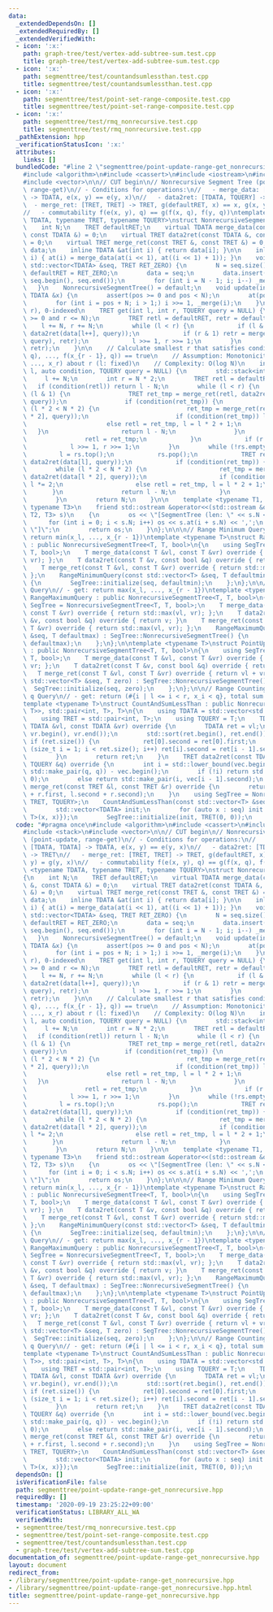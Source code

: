 ```yaml
---
data:
  _extendedDependsOn: []
  _extendedRequiredBy: []
  _extendedVerifiedWith:
  - icon: ':x:'
    path: graph-tree/test/vertex-add-subtree-sum.test.cpp
    title: graph-tree/test/vertex-add-subtree-sum.test.cpp
  - icon: ':x:'
    path: segmenttree/test/countandsumlessthan.test.cpp
    title: segmenttree/test/countandsumlessthan.test.cpp
  - icon: ':x:'
    path: segmenttree/test/point-set-range-composite.test.cpp
    title: segmenttree/test/point-set-range-composite.test.cpp
  - icon: ':x:'
    path: segmenttree/test/rmq_nonrecursive.test.cpp
    title: segmenttree/test/rmq_nonrecursive.test.cpp
  _pathExtension: hpp
  _verificationStatusIcon: ':x:'
  attributes:
    links: []
  bundledCode: "#line 2 \"segmenttree/point-update-range-get_nonrecursive.hpp\"\n\
    #include <algorithm>\n#include <cassert>\n#include <iostream>\n#include <stack>\n\
    #include <vector>\n\n// CUT begin\n// Nonrecursive Segment Tree (point-update,\
    \ range-get)\n// - Conditions for operations:\n//   - merge_data: [TDATA, TDATA]\
    \ -> TDATA, e(x, y) == e(y, x)\n//   - data2ret: [TDATA, TQUERY] -> TRET\n// \
    \  - merge_ret: [TRET, TRET] -> TRET, g(defaultRET, x) == x, g(x, y) = g(y, x)\n\
    //   - commutability f(e(x, y), q) == g(f(x, q), f(y, q))\ntemplate <typename\
    \ TDATA, typename TRET, typename TQUERY>\nstruct NonrecursiveSegmentTree\n{\n\
    \    int N;\n    TRET defaultRET;\n    virtual TDATA merge_data(const TDATA &,\
    \ const TDATA &) = 0;\n    virtual TRET data2ret(const TDATA &, const TQUERY &)\
    \ = 0;\n    virtual TRET merge_ret(const TRET &, const TRET &) = 0;\n    std::vector<TDATA>\
    \ data;\n    inline TDATA &at(int i) { return data[i]; }\n\n    inline void _merge(int\
    \ i) { at(i) = merge_data(at(i << 1), at((i << 1) + 1)); }\n    void initialize(const\
    \ std::vector<TDATA> &seq, TRET RET_ZERO) {\n        N = seq.size();\n       \
    \ defaultRET = RET_ZERO;\n        data = seq;\n        data.insert(data.end(),\
    \ seq.begin(), seq.end());\n        for (int i = N - 1; i; i--) _merge(i);\n \
    \   }\n    NonrecursiveSegmentTree() = default;\n    void update(int pos, const\
    \ TDATA &x) {\n        assert(pos >= 0 and pos < N);\n        at(pos + N) = x;\n\
    \        for (int i = pos + N; i > 1;) i >>= 1, _merge(i);\n    }\n\n    // [l,\
    \ r), 0-indexed\n    TRET get(int l, int r, TQUERY query = NULL) {\n        assert(l\
    \ >= 0 and r <= N);\n        TRET retl = defaultRET, retr = defaultRET;\n    \
    \    l += N, r += N;\n        while (l < r) {\n            if (l & 1) retl = merge_ret(retl,\
    \ data2ret(data[l++], query));\n            if (r & 1) retr = merge_ret(data2ret(data[--r],\
    \ query), retr);\n            l >>= 1, r >>= 1;\n        }\n        return merge_ret(retl,\
    \ retr);\n    }\n\n    // Calculate smallest r that satisfies condition(g(f(x_l,\
    \ q), ..., f(x_{r - 1}, q)) == true\n    // Assumption: Monotonicity of g(x_l,\
    \ ..., x_r) about r (l: fixed)\n    // Complexity: O(log N)\n    int binary_search(int\
    \ l, auto condition, TQUERY query = NULL) {\n        std::stack<int> rs;\n   \
    \     l += N;\n        int r = N * 2;\n        TRET retl = defaultRET;\n     \
    \   if (condition(retl)) return l - N;\n        while (l < r) {\n            if\
    \ (l & 1) {\n                TRET ret_tmp = merge_ret(retl, data2ret(data[l],\
    \ query));\n                if (condition(ret_tmp)) {\n                    while\
    \ (l * 2 < N * 2) {\n                        ret_tmp = merge_ret(retl, data2ret(data[l\
    \ * 2], query));\n                        if (condition(ret_tmp)) l *= 2;\n  \
    \                      else retl = ret_tmp, l = l * 2 + 1;\n                 \
    \   }\n                    return l - N;\n                }\n                l++;\n\
    \                retl = ret_tmp;\n            }\n            if (r & 1) rs.push(--r);\n\
    \            l >>= 1, r >>= 1;\n        }\n        while (!rs.empty()) {\n   \
    \         l = rs.top();\n            rs.pop();\n            TRET ret_tmp = merge_ret(retl,\
    \ data2ret(data[l], query));\n            if (condition(ret_tmp)) {\n        \
    \        while (l * 2 < N * 2) {\n                    ret_tmp = merge_ret(retl,\
    \ data2ret(data[l * 2], query));\n                    if (condition(ret_tmp))\
    \ l *= 2;\n                    else retl = ret_tmp, l = l * 2 + 1;\n         \
    \       }\n                return l - N;\n            }\n            retl = ret_tmp;\n\
    \        }\n        return N;\n    }\n\n    template <typename T1, typename T2,\
    \ typename T3>\n    friend std::ostream &operator<<(std::ostream &os, NonrecursiveSegmentTree<T1,\
    \ T2, T3> s)\n    {\n        os << \"[SegmentTree (len: \" << s.N << ')';\n  \
    \      for (int i = 0; i < s.N; i++) os << s.at(i + s.N) << ',';\n        os <<\
    \ \"]\";\n        return os;\n    }\n};\n\n\n// Range Minimum Query\n// - get:\
    \ return min(x_l, ..., x_{r - 1})\ntemplate <typename T>\nstruct RangeMinimumQuery\
    \ : public NonrecursiveSegmentTree<T, T, bool>\n{\n    using SegTree = NonrecursiveSegmentTree<T,\
    \ T, bool>;\n    T merge_data(const T &vl, const T &vr) override { return std::min(vl,\
    \ vr); };\n    T data2ret(const T &v, const bool &q) override { return v; }\n\
    \    T merge_ret(const T &vl, const T &vr) override { return std::min(vl, vr);\
    \ };\n    RangeMinimumQuery(const std::vector<T> &seq, T defaultmin) : SegTree::NonrecursiveSegmentTree()\
    \ {\n        SegTree::initialize(seq, defaultmin);\n    };\n};\n\n// Range Maximum\
    \ Query\n// - get: return max(x_l, ..., x_{r - 1})\ntemplate <typename T>\nstruct\
    \ RangeMaximumQuery : public NonrecursiveSegmentTree<T, T, bool>\n{\n    using\
    \ SegTree = NonrecursiveSegmentTree<T, T, bool>;\n    T merge_data(const T &vl,\
    \ const T &vr) override { return std::max(vl, vr); };\n    T data2ret(const T\
    \ &v, const bool &q) override { return v; }\n    T merge_ret(const T &vl, const\
    \ T &vr) override { return std::max(vl, vr); };\n    RangeMaximumQuery(const std::vector<T>\
    \ &seq, T defaultmax) : SegTree::NonrecursiveSegmentTree() {\n        SegTree::initialize(seq,\
    \ defaultmax);\n    };\n};\n\ntemplate <typename T>\nstruct PointUpdateRangeSum\
    \ : public NonrecursiveSegmentTree<T, T, bool>\n{\n    using SegTree = NonrecursiveSegmentTree<T,\
    \ T, bool>;\n    T merge_data(const T &vl, const T &vr) override { return vl +\
    \ vr; };\n    T data2ret(const T &v, const bool &q) override { return v; }\n \
    \   T merge_ret(const T &vl, const T &vr) override { return vl + vr; };\n    PointUpdateRangeSum(const\
    \ std::vector<T> &seq, T zero) : SegTree::NonrecursiveSegmentTree() {\n      \
    \  SegTree::initialize(seq, zero);\n    };\n};\n\n// Range Counting less than\
    \ q Query\n// - get: return (#{i | l <= i < r, x_i < q}, total sum of them).\n\
    template <typename T>\nstruct CountAndSumLessThan : public NonrecursiveSegmentTree<std::vector<std::pair<T,\
    \ T>>, std::pair<int, T>, T>\n{\n    using TDATA = std::vector<std::pair<T, T>>;\n\
    \    using TRET = std::pair<int, T>;\n    using TQUERY = T;\n    TDATA merge_data(const\
    \ TDATA &vl, const TDATA &vr) override {\n        TDATA ret = vl;\n        ret.insert(ret.end(),\
    \ vr.begin(), vr.end());\n        std::sort(ret.begin(), ret.end());\n       \
    \ if (ret.size()) {\n            ret[0].second = ret[0].first;\n            for\
    \ (size_t i = 1; i < ret.size(); i++) ret[i].second = ret[i - 1].second + ret[i].first;\n\
    \        }\n        return ret;\n    }\n    TRET data2ret(const TDATA &vec, const\
    \ TQUERY &q) override {\n        int i = std::lower_bound(vec.begin(), vec.end(),\
    \ std::make_pair(q, q)) - vec.begin();\n        if (!i) return std::make_pair(0,\
    \ 0);\n        else return std::make_pair(i, vec[i - 1].second);\n    }\n    TRET\
    \ merge_ret(const TRET &l, const TRET &r) override {\n        return std::make_pair(l.first\
    \ + r.first, l.second + r.second);\n    }\n    using SegTree = NonrecursiveSegmentTree<TDATA,\
    \ TRET, TQUERY>;\n    CountAndSumLessThan(const std::vector<T> &seq) : SegTree::NonrecursiveSegmentTree(){\n\
    \        std::vector<TDATA> init;\n        for (auto x : seq) init.emplace_back(TDATA{std::pair<T,\
    \ T>(x, x)});\n        SegTree::initialize(init, TRET(0, 0));\n    }\n};\n"
  code: "#pragma once\n#include <algorithm>\n#include <cassert>\n#include <iostream>\n\
    #include <stack>\n#include <vector>\n\n// CUT begin\n// Nonrecursive Segment Tree\
    \ (point-update, range-get)\n// - Conditions for operations:\n//   - merge_data:\
    \ [TDATA, TDATA] -> TDATA, e(x, y) == e(y, x)\n//   - data2ret: [TDATA, TQUERY]\
    \ -> TRET\n//   - merge_ret: [TRET, TRET] -> TRET, g(defaultRET, x) == x, g(x,\
    \ y) = g(y, x)\n//   - commutability f(e(x, y), q) == g(f(x, q), f(y, q))\ntemplate\
    \ <typename TDATA, typename TRET, typename TQUERY>\nstruct NonrecursiveSegmentTree\n\
    {\n    int N;\n    TRET defaultRET;\n    virtual TDATA merge_data(const TDATA\
    \ &, const TDATA &) = 0;\n    virtual TRET data2ret(const TDATA &, const TQUERY\
    \ &) = 0;\n    virtual TRET merge_ret(const TRET &, const TRET &) = 0;\n    std::vector<TDATA>\
    \ data;\n    inline TDATA &at(int i) { return data[i]; }\n\n    inline void _merge(int\
    \ i) { at(i) = merge_data(at(i << 1), at((i << 1) + 1)); }\n    void initialize(const\
    \ std::vector<TDATA> &seq, TRET RET_ZERO) {\n        N = seq.size();\n       \
    \ defaultRET = RET_ZERO;\n        data = seq;\n        data.insert(data.end(),\
    \ seq.begin(), seq.end());\n        for (int i = N - 1; i; i--) _merge(i);\n \
    \   }\n    NonrecursiveSegmentTree() = default;\n    void update(int pos, const\
    \ TDATA &x) {\n        assert(pos >= 0 and pos < N);\n        at(pos + N) = x;\n\
    \        for (int i = pos + N; i > 1;) i >>= 1, _merge(i);\n    }\n\n    // [l,\
    \ r), 0-indexed\n    TRET get(int l, int r, TQUERY query = NULL) {\n        assert(l\
    \ >= 0 and r <= N);\n        TRET retl = defaultRET, retr = defaultRET;\n    \
    \    l += N, r += N;\n        while (l < r) {\n            if (l & 1) retl = merge_ret(retl,\
    \ data2ret(data[l++], query));\n            if (r & 1) retr = merge_ret(data2ret(data[--r],\
    \ query), retr);\n            l >>= 1, r >>= 1;\n        }\n        return merge_ret(retl,\
    \ retr);\n    }\n\n    // Calculate smallest r that satisfies condition(g(f(x_l,\
    \ q), ..., f(x_{r - 1}, q)) == true\n    // Assumption: Monotonicity of g(x_l,\
    \ ..., x_r) about r (l: fixed)\n    // Complexity: O(log N)\n    int binary_search(int\
    \ l, auto condition, TQUERY query = NULL) {\n        std::stack<int> rs;\n   \
    \     l += N;\n        int r = N * 2;\n        TRET retl = defaultRET;\n     \
    \   if (condition(retl)) return l - N;\n        while (l < r) {\n            if\
    \ (l & 1) {\n                TRET ret_tmp = merge_ret(retl, data2ret(data[l],\
    \ query));\n                if (condition(ret_tmp)) {\n                    while\
    \ (l * 2 < N * 2) {\n                        ret_tmp = merge_ret(retl, data2ret(data[l\
    \ * 2], query));\n                        if (condition(ret_tmp)) l *= 2;\n  \
    \                      else retl = ret_tmp, l = l * 2 + 1;\n                 \
    \   }\n                    return l - N;\n                }\n                l++;\n\
    \                retl = ret_tmp;\n            }\n            if (r & 1) rs.push(--r);\n\
    \            l >>= 1, r >>= 1;\n        }\n        while (!rs.empty()) {\n   \
    \         l = rs.top();\n            rs.pop();\n            TRET ret_tmp = merge_ret(retl,\
    \ data2ret(data[l], query));\n            if (condition(ret_tmp)) {\n        \
    \        while (l * 2 < N * 2) {\n                    ret_tmp = merge_ret(retl,\
    \ data2ret(data[l * 2], query));\n                    if (condition(ret_tmp))\
    \ l *= 2;\n                    else retl = ret_tmp, l = l * 2 + 1;\n         \
    \       }\n                return l - N;\n            }\n            retl = ret_tmp;\n\
    \        }\n        return N;\n    }\n\n    template <typename T1, typename T2,\
    \ typename T3>\n    friend std::ostream &operator<<(std::ostream &os, NonrecursiveSegmentTree<T1,\
    \ T2, T3> s)\n    {\n        os << \"[SegmentTree (len: \" << s.N << ')';\n  \
    \      for (int i = 0; i < s.N; i++) os << s.at(i + s.N) << ',';\n        os <<\
    \ \"]\";\n        return os;\n    }\n};\n\n\n// Range Minimum Query\n// - get:\
    \ return min(x_l, ..., x_{r - 1})\ntemplate <typename T>\nstruct RangeMinimumQuery\
    \ : public NonrecursiveSegmentTree<T, T, bool>\n{\n    using SegTree = NonrecursiveSegmentTree<T,\
    \ T, bool>;\n    T merge_data(const T &vl, const T &vr) override { return std::min(vl,\
    \ vr); };\n    T data2ret(const T &v, const bool &q) override { return v; }\n\
    \    T merge_ret(const T &vl, const T &vr) override { return std::min(vl, vr);\
    \ };\n    RangeMinimumQuery(const std::vector<T> &seq, T defaultmin) : SegTree::NonrecursiveSegmentTree()\
    \ {\n        SegTree::initialize(seq, defaultmin);\n    };\n};\n\n// Range Maximum\
    \ Query\n// - get: return max(x_l, ..., x_{r - 1})\ntemplate <typename T>\nstruct\
    \ RangeMaximumQuery : public NonrecursiveSegmentTree<T, T, bool>\n{\n    using\
    \ SegTree = NonrecursiveSegmentTree<T, T, bool>;\n    T merge_data(const T &vl,\
    \ const T &vr) override { return std::max(vl, vr); };\n    T data2ret(const T\
    \ &v, const bool &q) override { return v; }\n    T merge_ret(const T &vl, const\
    \ T &vr) override { return std::max(vl, vr); };\n    RangeMaximumQuery(const std::vector<T>\
    \ &seq, T defaultmax) : SegTree::NonrecursiveSegmentTree() {\n        SegTree::initialize(seq,\
    \ defaultmax);\n    };\n};\n\ntemplate <typename T>\nstruct PointUpdateRangeSum\
    \ : public NonrecursiveSegmentTree<T, T, bool>\n{\n    using SegTree = NonrecursiveSegmentTree<T,\
    \ T, bool>;\n    T merge_data(const T &vl, const T &vr) override { return vl +\
    \ vr; };\n    T data2ret(const T &v, const bool &q) override { return v; }\n \
    \   T merge_ret(const T &vl, const T &vr) override { return vl + vr; };\n    PointUpdateRangeSum(const\
    \ std::vector<T> &seq, T zero) : SegTree::NonrecursiveSegmentTree() {\n      \
    \  SegTree::initialize(seq, zero);\n    };\n};\n\n// Range Counting less than\
    \ q Query\n// - get: return (#{i | l <= i < r, x_i < q}, total sum of them).\n\
    template <typename T>\nstruct CountAndSumLessThan : public NonrecursiveSegmentTree<std::vector<std::pair<T,\
    \ T>>, std::pair<int, T>, T>\n{\n    using TDATA = std::vector<std::pair<T, T>>;\n\
    \    using TRET = std::pair<int, T>;\n    using TQUERY = T;\n    TDATA merge_data(const\
    \ TDATA &vl, const TDATA &vr) override {\n        TDATA ret = vl;\n        ret.insert(ret.end(),\
    \ vr.begin(), vr.end());\n        std::sort(ret.begin(), ret.end());\n       \
    \ if (ret.size()) {\n            ret[0].second = ret[0].first;\n            for\
    \ (size_t i = 1; i < ret.size(); i++) ret[i].second = ret[i - 1].second + ret[i].first;\n\
    \        }\n        return ret;\n    }\n    TRET data2ret(const TDATA &vec, const\
    \ TQUERY &q) override {\n        int i = std::lower_bound(vec.begin(), vec.end(),\
    \ std::make_pair(q, q)) - vec.begin();\n        if (!i) return std::make_pair(0,\
    \ 0);\n        else return std::make_pair(i, vec[i - 1].second);\n    }\n    TRET\
    \ merge_ret(const TRET &l, const TRET &r) override {\n        return std::make_pair(l.first\
    \ + r.first, l.second + r.second);\n    }\n    using SegTree = NonrecursiveSegmentTree<TDATA,\
    \ TRET, TQUERY>;\n    CountAndSumLessThan(const std::vector<T> &seq) : SegTree::NonrecursiveSegmentTree(){\n\
    \        std::vector<TDATA> init;\n        for (auto x : seq) init.emplace_back(TDATA{std::pair<T,\
    \ T>(x, x)});\n        SegTree::initialize(init, TRET(0, 0));\n    }\n};\n"
  dependsOn: []
  isVerificationFile: false
  path: segmenttree/point-update-range-get_nonrecursive.hpp
  requiredBy: []
  timestamp: '2020-09-19 23:25:22+09:00'
  verificationStatus: LIBRARY_ALL_WA
  verifiedWith:
  - segmenttree/test/rmq_nonrecursive.test.cpp
  - segmenttree/test/point-set-range-composite.test.cpp
  - segmenttree/test/countandsumlessthan.test.cpp
  - graph-tree/test/vertex-add-subtree-sum.test.cpp
documentation_of: segmenttree/point-update-range-get_nonrecursive.hpp
layout: document
redirect_from:
- /library/segmenttree/point-update-range-get_nonrecursive.hpp
- /library/segmenttree/point-update-range-get_nonrecursive.hpp.html
title: segmenttree/point-update-range-get_nonrecursive.hpp
---
```

